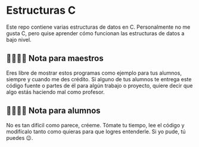 # Estructuras C

Este repo contiene varias estructuras de datos en C. Personalmente no me gusta C, pero quise aprender cómo funcionan las estructuras de datos a bajo nivel.

## 👨‍🏫👩‍🏫 Nota para maestros

Eres libre de mostrar estos programas como ejemplo para tus alumnos, siempre y cuando me des crédito.
Si alguno de tus alumnos te entrega este código fuente o partes de él para algún trabajo o proyecto, quiere decir que algo estás haciendo mal como profesor.

## 👨‍🎓👩‍🎓 Nota para alumnos

No es tan difícil como parece, créeme. Tómate tu tiempo, lee el código y modifícalo tanto como quieras para que logres entenderle. Si yo pude, tú puedes 😉.
